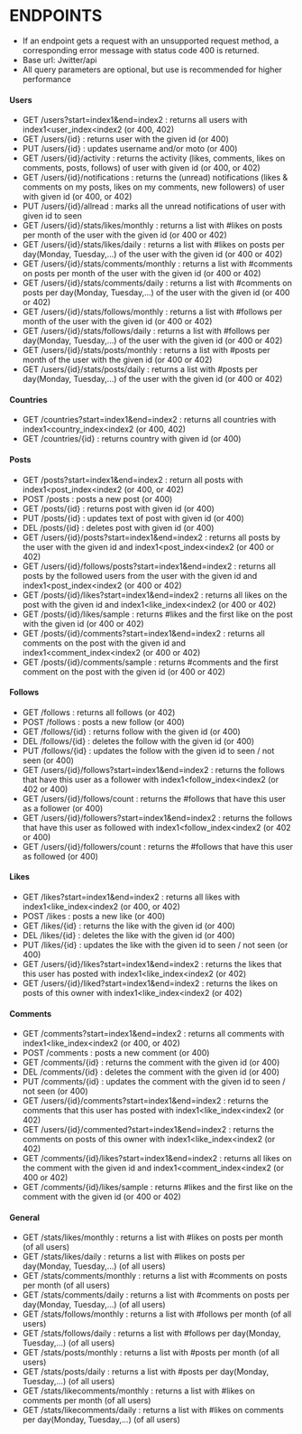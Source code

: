 # ENDPOINTS

* If an endpoint gets a request with an unsupported request method, a corresponding error message with status code 400 is returned. 
* Base url: Jwitter/api
* All query parameters are optional, but use is recommended for higher performance

#### Users
* GET   /users?start=index1&end=index2              :       returns all users with index1<user_index<index2 (or 400, 402)
* GET   /users/{id}                                 :       returns user with the given id (or 400) 
* PUT   /users/{id}                                 :       updates username and/or moto (or 400) 
* GET   /users/{id}/activity                            :       returns the activity (likes, comments, likes on comments, posts, follows) of user with given id (or 400, or 402)
* GET   /users/{id}/notifications                       :       returns the (unread) notifications (likes & comments on my posts, likes on my comments, new followers) of user with given id (or 400, or 402)
* PUT   /users/{id}/allread                             :       marks all the unread notifications of user with given id to seen
* GET   /users/{id}/stats/likes/monthly                             :       returns a list with #likes on posts per month of the user with the given id (or 400 or 402)
* GET   /users/{id}/stats/likes/daily                               :       returns a list with #likes on posts per day(Monday, Tuesday,...) of the user with the given id (or 400 or 402)
* GET   /users/{id}/stats/comments/monthly                          :       returns a list with #comments on  posts per month of the user with the given id (or 400 or 402)
* GET   /users/{id}/stats/comments/daily                            :       returns a list with #comments on  posts per day(Monday, Tuesday,...) of the user with the given id (or 400 or 402)
* GET   /users/{id}/stats/follows/monthly                           :       returns a list with #follows per month of the user with the given id (or 400 or 402)
* GET   /users/{id}/stats/follows/daily                             :       returns a list with #follows per day(Monday, Tuesday,...) of the user with the given id (or 400 or 402)
* GET   /users/{id}/stats/posts/monthly                             :       returns a list with #posts per month of the user with the given id (or 400 or 402)
* GET   /users/{id}/stats/posts/daily                               :       returns a list with #posts per day(Monday, Tuesday,...) of the user with the given id (or 400 or 402)

#### Countries
* GET   /countries?start=index1&end=index2          :       returns all countries with index1<country_index<index2 (or 400, 402)
* GET   /countries/{id}                             :       returns country with given id (or 400)   

#### Posts
* GET   /posts?start=index1&end=index2                      :       return all posts with index1<post_index<index2 (or 400, or 402)
* POST  /posts                                              :       posts a new post (or 400)
* GET   /posts/{id}                                         :       returns post with given id (or 400)
* PUT   /posts/{id}                                         :       updates text of post with given id (or 400)
* DEL   /posts/{id}                                         :       deletes post with given id (or 400)
* GET   /users/{id}/posts?start=index1&end=index2           :       returns all posts by the user with the given id and index1<post_index<index2 (or 400 or 402)
* GET   /users/{id}/follows/posts?start=index1&end=index2   :       returns all posts by the followed users from the user with the given id and index1<post_index<index2 (or 400 or 402)
* GET   /posts/{id}/likes?start=index1&end=index2   :       returns all likes on the post with the given id and index1<like_index<index2 (or 400 or 402)
* GET   /posts/{id}/likes/sample                    :       returns #likes and the first like on the post with the given id (or 400 or 402)
* GET   /posts/{id}/comments?start=index1&end=index2   :       returns all comments on the post with the given id and index1<comment_index<index2 (or 400 or 402)
* GET   /posts/{id}/comments/sample                    :       returns #comments and the first comment on the post with the given id (or 400 or 402)

#### Follows
* GET   /follows                                      :       returns all follows (or 402)
* POST  /follows                                      :       posts a new follow (or 400)
* GET   /follows/{id}                                 :       returns follow with the given id (or 400)
* DEL   /follows/{id}                                 :       deletes the follow with the given id (or 400)
* PUT   /follows/{id}                                 :       updates the follow with the given id to seen / not seen (or 400)
* GET   /users/{id}/follows?start=index1&end=index2   :       returns the follows that have this user as a follower with index1<follow_index<index2 (or 402 or 400)
* GET   /users/{id}/follows/count                     :       returns the #follows that have this user as a follower (or 400)
* GET   /users/{id}/followers?start=index1&end=index2 :       returns the follows that have this user as followed with index1<follow_index<index2 (or 402 or 400)
* GET   /users/{id}/followers/count                     :       returns the #follows that have this user as followed (or 400)

#### Likes
* GET   /likes?start=index1&end=index2              :       returns all likes with index1<like_index<index2 (or 400, or 402)
* POST  /likes                                      :       posts a new like (or 400)
* GET   /likes/{id}                                 :       returns the like with the given id (or 400)
* DEL   /likes/{id}                                 :       deletes the like with the given id (or 400)
* PUT   /likes/{id}                                 :       updates the like with the given id to seen / not seen (or 400)
* GET   /users/{id}/likes?start=index1&end=index2   :       returns the likes that this user has posted with index1<like_index<index2 (or 402)
* GET   /users/{id}/liked?start=index1&end=index2   :       returns the likes on posts of this owner with index1<like_index<index2 (or 402)

#### Comments
* GET   /comments?start=index1&end=index2              :       returns all comments with index1<like_index<index2 (or 400, or 402)
* POST  /comments                                      :       posts a new comment (or 400)
* GET   /comments/{id}                                 :       returns the comment with the given id (or 400)
* DEL   /comments/{id}                                 :       deletes the comment with the given id (or 400)
* PUT   /comments/{id}                                 :       updates the comment with the given id to seen / not seen (or 400)
* GET   /users/{id}/comments?start=index1&end=index2   :       returns the comments that this user has posted with index1<like_index<index2 (or 402)
* GET   /users/{id}/commented?start=index1&end=index2  :       returns the comments on posts of this owner with index1<like_index<index2 (or 402)
* GET   /comments/{id}/likes?start=index1&end=index2   :       returns all likes on the comment with the given id and index1<comment_index<index2 (or 400 or 402)
* GET   /comments/{id}/likes/sample                    :       returns #likes and the first like on the comment with the given id (or 400 or 402)

#### General
* GET   /stats/likes/monthly                             :       returns a list with #likes on posts per month (of all users)
* GET   /stats/likes/daily                               :       returns a list with #likes on posts per day(Monday, Tuesday,...) (of all users)
* GET   /stats/comments/monthly                          :       returns a list with #comments on  posts per month (of all users)
* GET   /stats/comments/daily                            :       returns a list with #comments on  posts per day(Monday, Tuesday,...) (of all users)
* GET   /stats/follows/monthly                           :       returns a list with #follows per month (of all users)
* GET   /stats/follows/daily                             :       returns a list with #follows per day(Monday, Tuesday,...) (of all users)
* GET   /stats/posts/monthly                             :       returns a list with #posts per month (of all users)
* GET   /stats/posts/daily                               :       returns a list with #posts per day(Monday, Tuesday,...) (of all users)
* GET   /stats/likecomments/monthly                      :       returns a list with #likes on comments per month (of all users)
* GET   /stats/likecomments/daily                        :       returns a list with #likes on comments per day(Monday, Tuesday,...) (of all users)